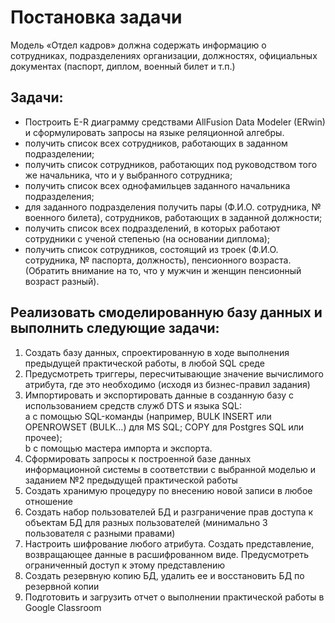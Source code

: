 # Постановка задачи 
Модель «Отдел кадров» должна содержать информацию о сотрудниках, подразделениях организации, должностях, официальных документах (паспорт, диплом, военный билет и т.п.)
## Задачи:
*	Построить E-R диаграмму средствами AllFusion Data Modeler (ERwin) и сформулировать запросы на языке реляционной алгебры.<br/>
* получить список всех сотрудников, работающих в заданном подразделении;<br/>
* получить список сотрудников, работающих под руководством того же начальника, что и у выбранного сотрудника;<br/>
* получить список всех однофамильцев заданного начальника подразделения;<br/>
* для заданного подразделения получить пары (Ф.И.О. сотрудника, № военного билета), сотрудников, работающих в заданной должности;<br/>
* получить список всех подразделений, в которых работают сотрудники с ученой степенью (на основании диплома);<br/>
* получить список сотрудников, состоящий из троек (Ф.И.О. сотрудника, № паспорта, должность), пенсионного возраста. (Обратить внимание на то, что у мужчин и женщин пенсионный возраст разный).<br/>

## Реализовать смоделированную базу данных и выполнить следующие задачи:

1.  Создать базу данных, спроектированную в ходе выполнения предыдущей практической работы, в любой SQL среде <br/>
2.   Предусмотреть триггеры, пересчитывающие значение вычислимого атрибута, где это необходимо (исходя из бизнес-правил задания) <br/>
3.   Импортировать и экспортировать данные в созданную базу с использованием средств служб DTS и языка SQL: <br/>
a с помощью SQL-команды (например, BULK INSERT или OPENROWSET (BULK...) для MS SQL; COPY для Postgres SQL или прочее); <br/>
b с помощью мастера импорта и экспорта. <br/>
4.   Сформировать запросы к построенной базе данных информационной системы в соответствии с выбранной моделью и заданием №2 предыдущей практической работы <br/>
5.   Создать хранимую процедуру по внесению новой записи в любое отношение <br/>
6.   Создать набор пользователей БД и разграничение прав доступа к объектам БД для разных пользователей (минимально 3 пользователя с разными правами) <br/>
7.   Настроить шифрование любого атрибута. Создать представление, возвращающее данные в расшифрованном виде. Предусмотреть ограниченный доступ к этому представлению <br/>
8.   Создать резервную копию БД, удалить ее и восстановить БД по резервной копии <br/>
9.   Подготовить и загрузить отчет о выполнении практической работы в Google Classroom <br/>
